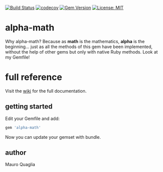 [![Build Status](https://travis-ci.org/MauroQuaglia/alpha-math.svg?branch=master)](https://travis-ci.org/MauroQuaglia/alpha-math)
[![codecov](https://codecov.io/gh/MauroQuaglia/alpha-math/branch/master/graph/badge.svg)](https://codecov.io/gh/MauroQuaglia/alpha-math)
[![Gem Version](https://badge.fury.io/rb/alpha-math.svg)](https://badge.fury.io/rb/alpha-math)
[![License: MIT](https://img.shields.io/badge/License-MIT-yellow.svg)](https://opensource.org/licenses/MIT)

# alpha-math
Why alpha-math?
Because as **math** is the mathematics, **alpha** is the beginning... just as all the methods of this gem have been implemented, without the help of other gems but only with native Ruby methods. Look at my Gemfile!

# full reference
Visit the [wiki](https://github.com/MauroQuaglia/mathematicus/wiki) for the full documentation.

## getting started
Edit your Gemfile and add:
```ruby
gem 'alpha-math'
```
Now you can update your gemset with bundle.

## author
Mauro Quaglia
